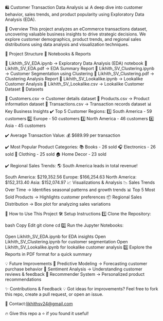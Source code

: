 🛍️ Customer Transaction Data Analysis
📊 A deep dive into customer behavior, sales trends, and product popularity using Exploratory Data Analysis (EDA).

📖 Overview
This project analyzes an eCommerce transactions dataset, uncovering valuable business insights to drive strategic decisions. We explore customer demographics, product trends, and regional sales distributions using data analysis and visualization techniques.

📂 Project Structure
📁 Notebooks & Reports

📒 Likhith_SV_EDA.ipynb → Exploratory Data Analysis (EDA) notebook
📜 Likhith_SV_EDA.pdf → EDA Summary Report
📒 Likhith_SV_Clustering.ipynb → Customer Segmentation using Clustering
📜 Likhith_SV_Clustering.pdf → Clustering Analysis Report
📒 Likhith_SV_Lookalike.ipynb → Lookalike Customer Analysis
📜 Likhith_SV_Lookalike.csv → Lookalike Customer Dataset
📁 Datasets

📄 Customers.csv → Customer details dataset
📄 Products.csv → Product information dataset
📄 Transactions.csv → Transaction records dataset
📊 Key Business Insights
✔️ Top 5 Customer Regions:
1️⃣ South America - 59 customers
2️⃣ Europe - 50 customers
3️⃣ North America - 46 customers
4️⃣ Asia - 45 customers

✔️ Average Transaction Value:
💰 $689.99 per transaction

✔️ Most Popular Product Categories:
📚 Books - 26 sold
🎧 Electronics - 26 sold
👕 Clothing - 25 sold
🏠 Home Decor - 23 sold

✔️ Regional Sales Trends:
🌎 South America leads in total revenue!

South America: $219,352.56
Europe: $166,254.63
North America: $152,313.40
Asia: $152,074.97
📈 Visualizations & Analysis
📉 Sales Trends Over Time → Identifies seasonal patterns and growth trends
📊 Top 5 Most Sold Products → Highlights customer preferences
📦 Regional Sales Distribution → Box plot for analyzing sales variations

🚀 How to Use This Project
🛠️ Setup Instructions
1️⃣ Clone the Repository:

bash
Copy
Edit
git clone <your-repo-link>
cd <your-repo-folder>
2️⃣ Run the Jupyter Notebooks:

Open Likhith_SV_EDA.ipynb for EDA insights
Open Likhith_SV_Clustering.ipynb for customer segmentation
Open Likhith_SV_Lookalike.ipynb for lookalike customer analysis
3️⃣ Explore the Reports in PDF format for a quick summary

💡 Future Improvements
🔹 Predictive Modeling → Forecasting customer purchase behavior
🔹 Sentiment Analysis → Understanding customer reviews & feedback
🔹 Recommender System → Personalized product recommendations

✨ Contributions & Feedback
💡 Got ideas for improvements? Feel free to fork this repo, create a pull request, or open an issue.

📧 Contact:likhithsv24@gmail.com

🔥 Give this repo a ⭐ if you found it useful!
